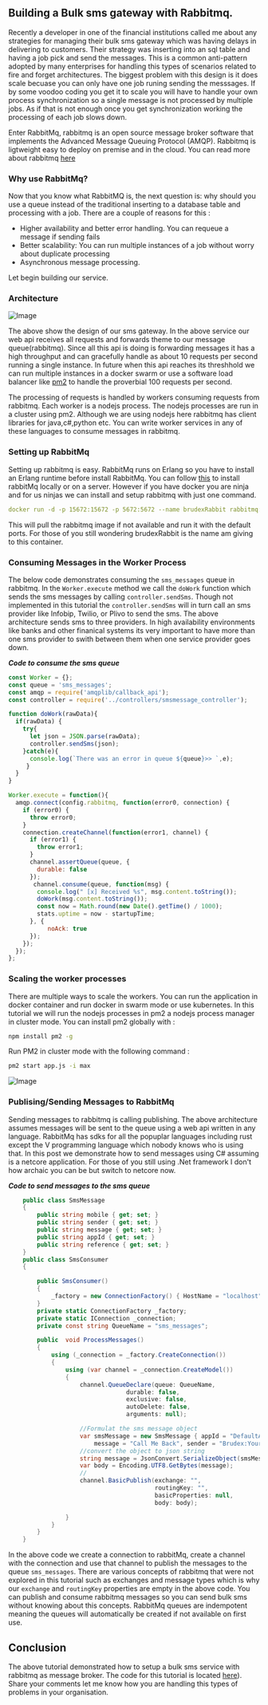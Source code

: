 ## Building a Bulk sms gateway with Rabbitmq.

Recently a developer in one of the financial institutions called me about any strategies for managing their bulk sms gateway which was having delays in delivering to customers. Their strategy was inserting into an sql table and having a job pick and send the messages. This is a common anti-pattern adopted by many enterprises for handling this types of scenarios related to fire and forget architectures. The biggest problem with this design is it does scale becuase you can only have one job runing sending the messsages. If by some voodoo coding you get it to scale you will have to handle your own process synchronization so a single message is not processed by multiple jobs. As if that is not enough once you get synchronization working the processing of each job slows down.

 Enter RabbitMq, rabbitmq is an open source message broker software that implements the Advanced Message Queuing Protocol (AMQP). Rabbitmq is ligtweight easy to deploy on premise and in the cloud. You can read more about rabbitmq [here](https://www.rabbitmq.com/tutorials/)

### Why use RabbitMq?
Now that you know what RabbitMQ is, the next question is: why should you use a queue instead of the traditional inserting to a database table and processing with a job. There are a couple of reasons for this :

- Higher availability and better error handling. You can requeue a message if sending fails
- Better scalability: You can run multiple instances of a job without worry about duplicate processing
- Asynchronous message processing.

Let begin building our service.

### Architecture

![Image](architecture.png)

The above show the design of our sms gateway. In the above service our web api receives all requests and forwards theme to our message queue(rabbitmq). Since all this api is doing is forwarding messages it has a high throughput and can gracefully handle as about 10 requests per second running a single instance. In future when this api reaches its threshhold we can run multiple instances in a docker swarm or use a software load balancer like [pm2](https://pm2.keymetrics.io/) to handle the proverbial 100 requests per second.

The processing of requests is handled by workers consuming requests from rabbitmq. Each worker is a nodejs process. The nodejs processes are run in a cluster using pm2. Although we are using nodejs here rabbitmq has client libraries for java,c#,python etc. You can write worker services in any of these languages to consume messages in rabbitmq.

### Setting up RabbitMq
Setting up rabbitmq is easy. RabbitMq runs on Erlang so you have to install an Erlang runtime before install RabbitMq. You can follow [this](https://www.rabbitmq.com/download.html) to install rabbitMq locally or on a server. However if you have docker you are ninja and for us ninjas we can install and setup rabbitmq with just one command.

```yaml
docker run -d -p 15672:15672 -p 5672:5672 --name brudexRabbit rabbitmq:3-management
```

This will pull the rabbitmq image if not available and run it with the default ports. For those of you still wondering brudexRabbit is the name am giving to this container.

### Consuming Messages in the Worker Process
The below code demonstrates consuming the `sms_messages` queue in rabbitmq. In the `Worker.execute` method we call the `doWork` function which sends the sms messages by calling `controller.sendSms`. Though not implemented in this tutorial the `controller.sendSms` will in turn call an sms provider like Infobip, Twilio, or Plivo to send the sms. The above architecture sends sms to three providers. In high availability environments like banks and other finanical systems its very important to have more than one sms provider to swith between them when one service provider goes down.

***Code to consume the sms queue***
```javascript
const Worker = {};
const queue = 'sms_messages';
const amqp = require('amqplib/callback_api');
const controller = require('../controllers/smsmessage_controller');

function doWork(rawData){
  if(rawData) {
    try{
      let json = JSON.parse(rawData);
      controller.sendSms(json);
    }catch(e){
      console.log(`There was an error in queue ${queue}>> `,e);
     }
  }
}

Worker.execute = function(){
  amqp.connect(config.rabbitmq, function(error0, connection) {
    if (error0) {
      throw error0;
    }
    connection.createChannel(function(error1, channel) {
      if (error1) {
        throw error1;
      }
      channel.assertQueue(queue, {
        durable: false
      });
       channel.consume(queue, function(msg) {
        console.log(" [x] Received %s", msg.content.toString());
        doWork(msg.content.toString());
        const now = Math.round(new Date().getTime() / 1000);
        stats.uptime = now - startupTime;
      }, {
           noAck: true
      });
    });
  });
};
```

### Scaling the worker processes
There are multiple ways to scale the workers. You can run the application in docker container and run docker in swarm mode or use kubernetes. In this tutorial we will run the nodejs processes in pm2 a nodejs process manager in cluster mode. You can install pm2 globally with :

```sh
npm install pm2 -g
```
Run PM2 in cluster mode with the following command :

```sh
pm2 start app.js -i max
```
![Image](https://i.imgur.com/kTAowsL.png)

### Publising/Sending Messages to RabbitMq
Sending messages to rabbitmq is calling publishing. The above architecture assumes messages will be sent to the queue using a web api written in any language. RabbitMq has sdks for all the popuplar languages including rust except the V programming language which nobody knows who is using that. In this post we demonstrate how to send messages using C# assuming is a netcore application. For those of you still using .Net framework I don't how archaic you can be but switch to netcore now.

***Code to send messages to the sms queue***
```csharp
    public class SmsMessage
    {
        public string mobile { get; set; }
        public string sender { get; set; }
        public string message { get; set; }
        public string appId { get; set; }
        public string reference { get; set; }
    }
    public class SmsConsumer
    {

        public SmsConsumer()
        {
            _factory = new ConnectionFactory() { HostName = "localhost" };
        }
        private static ConnectionFactory _factory;
        private static IConnection _connection;
        private const string QueueName = "sms_messages";

        public  void ProcessMessages()
        {
            using (_connection = _factory.CreateConnection())
            {
                using (var channel = _connection.CreateModel())
                {
                    channel.QueueDeclare(queue: QueueName,
                                 durable: false,
                                 exclusive: false,
                                 autoDelete: false,
                                 arguments: null);

                    //Formulat the sms message object 
                    var smsMessage = new SmsMessage { appId = "DefaultApp", mobile = "233246583910",
                        message = "Call Me Back", sender = "Brudex:Yours Truly", reference = "sms-123-987-098" };
                    //convert the object to json string
                    string message = JsonConvert.SerializeObject(smsMessage);
                    var body = Encoding.UTF8.GetBytes(message);
                    //
                    channel.BasicPublish(exchange: "",
                                         routingKey: "",
                                         basicProperties: null,
                                         body: body);

                }
            }
        }
    }

```
In the above code we create a connection to rabbitMq, create a channel with the connection and use that channel to publish the messages to the queue `sms_messages`. There are various concepts of rabbitmq that were not explored in this tutorial such as exchanges and message types which is why our `exchange` and `routingKey` properties are empty in the above code. You can publish and consume rabbitmq messages so you can send bulk sms without knowing about this concepts. RabbitMq queues are indempotent meaning the queues will automatically be created if not available on first use.

## Conclusion
The above tutorial demonstrated how to setup a bulk sms service with rabbitmq as message broker. The code for this tutorial is located [here](https://github.com/brudex/sms_gateway_rabbitMq)). Share your comments let me know how you are handling this types of problems in your organisation.